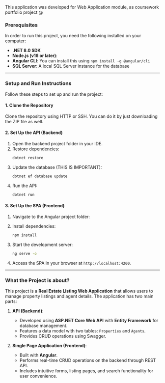 This application was developed for Web Application module, as coursework portfolio project @

### **Prerequisites**
In order to run this project, you need the following installed on your computer:  
- **.NET 8.0 SDK**  
- **Node.js (v16 or later)**:  
- **Angular CLI**: You can install this using `npm install -g @angular/cli`  
- **SQL Server**: A local SQL Server instance for the database

---

### **Setup and Run Instructions**
Follow these steps to set up and run the project:

#### **1. Clone the Repository**
Clone the repository using HTTP or SSH. You can do it by just downloading the ZIP file as well.

#### **2. Set Up the API (Backend)**
1. Open the backend project folder in your IDE.  
2. Restore dependencies:
   ```bash
   dotnet restore
   ```
3. Update the database (THIS IS IMPORTANT):
   ```bash
   dotnet ef database update
   ```
4. Run the API:
   ```bash
   dotnet run
   ```

#### **3. Set Up the SPA (Frontend)**
1. Navigate to the Angular project folder:

2. Install dependencies:
   ```bash
   npm install
   ```
3. Start the development server:
   ```bash
   ng serve -o
   ```
4. Access the SPA in your browser at `http://localhost:4200`.

---

### **What the Project is about?**
This project is a **Real Estate Listing Web Application** that allows users to manage property listings and agent details. The application has two main parts:

1. **API (Backend)**:
   - Developed using **ASP.NET Core Web API** with **Entity Framework** for database management.
   - Features a data model with two tables: `Properties` and `Agents`.
   - Provides CRUD operations using Swagger.

2. **Single Page Application (Frontend)**:
   - Built with **Angular**.
   - Performs real-time CRUD operations on the backend through REST API.
   - Includes intuitive forms, listing pages, and search functionality for user convenience.
